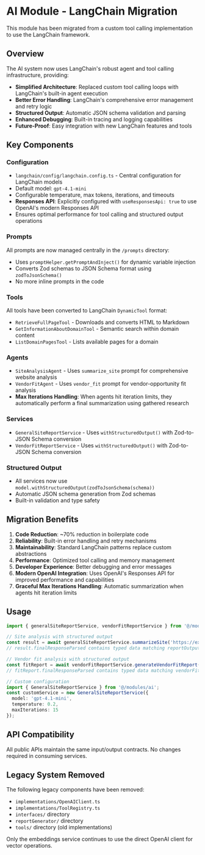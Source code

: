# AI Module - LangChain Migration

This module has been migrated from a custom tool calling implementation to use the LangChain framework.

## Overview

The AI system now uses LangChain's robust agent and tool calling infrastructure, providing:

- **Simplified Architecture**: Replaced custom tool calling loops with LangChain's built-in agent execution
- **Better Error Handling**: LangChain's comprehensive error management and retry logic
- **Structured Output**: Automatic JSON schema validation and parsing
- **Enhanced Debugging**: Built-in tracing and logging capabilities
- **Future-Proof**: Easy integration with new LangChain features and tools

## Key Components

### Configuration
- `langchain/config/langchain.config.ts` - Central configuration for LangChain models
- Default model: `gpt-4.1-mini`
- Configurable temperature, max tokens, iterations, and timeouts
- **Responses API**: Explicitly configured with `useResponsesApi: true` to use OpenAI's modern Responses API
- Ensures optimal performance for tool calling and structured output operations

### Prompts
All prompts are now managed centrally in the `/prompts` directory:
- Uses `promptHelper.getPromptAndInject()` for dynamic variable injection
- Converts Zod schemas to JSON Schema format using `zodToJsonSchema()`
- No more inline prompts in the code

### Tools
All tools have been converted to LangChain `DynamicTool` format:

- `RetrieveFullPageTool` - Downloads and converts HTML to Markdown
- `GetInformationAboutDomainTool` - Semantic search within domain content  
- `ListDomainPagesTool` - Lists available pages for a domain

### Agents
- `SiteAnalysisAgent` - Uses `summarize_site` prompt for comprehensive website analysis
- `VendorFitAgent` - Uses `vendor_fit` prompt for vendor-opportunity fit analysis
- **Max Iterations Handling**: When agents hit iteration limits, they automatically perform a final summarization using gathered research

### Services
- `GeneralSiteReportService` - Uses `withStructuredOutput()` with Zod-to-JSON Schema conversion
- `VendorFitReportService` - Uses `withStructuredOutput()` with Zod-to-JSON Schema conversion

### Structured Output
- All services now use `model.withStructuredOutput(zodToJsonSchema(schema))`
- Automatic JSON schema generation from Zod schemas
- Built-in validation and type safety

## Migration Benefits

1. **Code Reduction**: ~70% reduction in boilerplate code
2. **Reliability**: Built-in error handling and retry mechanisms
3. **Maintainability**: Standard LangChain patterns replace custom abstractions
4. **Performance**: Optimized tool calling and memory management
5. **Developer Experience**: Better debugging and error messages
6. **Modern OpenAI Integration**: Uses OpenAI's Responses API for improved performance and capabilities
7. **Graceful Max Iterations Handling**: Automatic summarization when agents hit iteration limits

## Usage

```typescript
import { generalSiteReportService, vendorFitReportService } from '@/modules/ai';

// Site analysis with structured output
const result = await generalSiteReportService.summarizeSite('https://example.com');
// result.finalResponseParsed contains typed data matching reportOutputSchema

// Vendor fit analysis with structured output
const fitReport = await vendorFitReportService.generateVendorFitReport(partnerInfo, opportunityDesc);
// fitReport.finalResponseParsed contains typed data matching vendorFitOutputSchema

// Custom configuration
import { GeneralSiteReportService } from '@/modules/ai';
const customService = new GeneralSiteReportService({
  model: 'gpt-4.1-mini',
  temperature: 0.2,
  maxIterations: 15
});
```

## API Compatibility

All public APIs maintain the same input/output contracts. No changes required in consuming services.

## Legacy System Removed

The following legacy components have been removed:
- `implementations/OpenAIClient.ts`
- `implementations/ToolRegistry.ts` 
- `interfaces/` directory
- `reportGenerator/` directory
- `tools/` directory (old implementations)

Only the embeddings service continues to use the direct OpenAI client for vector operations.
